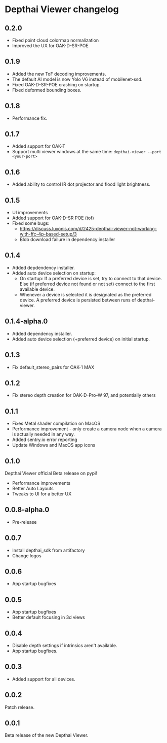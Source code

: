 # Depthai Viewer changelog

## 0.2.0

- Fixed point cloud colormap normalization
- Improved the UX for OAK-D-SR-POE

## 0.1.9

- Added the new ToF decoding improvements.
- The default AI model is now Yolo V6 instead of mobilenet-ssd.
- Fixed OAK-D-SR-POE crashing on startup.
- Fixed deformed bounding boxes.

## 0.1.8

- Performance fix.

## 0.1.7

- Added support for OAK-T
- Support multi viewer windows at the same time: `depthai-viewer --port <your-port>`

## 0.1.6

- Added ability to control IR dot projector and flood light brightness.

## 0.1.5

- UI improvements
- Added support for OAK-D-SR POE (tof)
- Fixed some bugs:
  - https://discuss.luxonis.com/d/2425-depthai-viewer-not-working-with-ffc-4p-based-setup/3
  - Blob download failure in dependency installer

## 0.1.4

- Added depdendency installer.
- Added auto device selection on startup:
  - On startup: If a preferred device is set, try to connect to that device. Else (if preferred device not found or not set) connect to the first available device.
  - Whenever a device is selected it is designated as the preferred device. A preferred device is persisted between runs of depthai-viewer.

## 0.1.4-alpha.0

- Added dependency installer.
- Added auto device selection (+preferred device) on initial startup.

## 0.1.3

- Fix default_stereo_pairs for OAK-1 MAX

## 0.1.2

- Fix stereo depth creation for OAK-D-Pro-W 97, and potentially others

## 0.1.1

- Fixes Metal shader compilation on MacOS
- Performance improvement - only create a camera node when a camera is actually needed in any way.
- Added sentry.io error reporting
- Update Windows and MacOS app icons

## 0.1.0

Depthai Viewer official Beta release on pypi!

- Performance improvements
- Better Auto Layouts
- Tweaks to UI for a better UX

## 0.0.8-alpha.0

- Pre-release

## 0.0.7

- Install depthai_sdk from artifactory
- Change logos

## 0.0.6

- App startup bugfixes

## 0.0.5

- App startup bugfixes
- Better default focusing in 3d views

## 0.0.4

- Disable depth settings if intrinsics aren't available.
- App startup bugfixes.

## 0.0.3

- Added support for all devices.

## 0.0.2

Patch release.

## 0.0.1

Beta release of the new Depthai Viewer.
